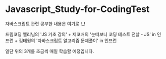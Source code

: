 # Javascript_Study-for-CodingTest
자바스크립트 관련 공부한 내용은 여기로 !_!

드림코딩 엘리님의 'JS 기초 강의'
+
제코배의 '눈떠보니 코딩 테스트 전날 - JS' in 인프런
+
김태원의 '자바스크립트 알고리즘 문제풀이' in 인프런

일단 위의 3개를 조금씩 매일 학습할 예정입니다.
